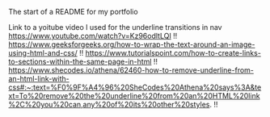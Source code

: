 The start of a README for my portfolio

Link to a yoitube video I used for the underline transitions in nav
https://www.youtube.com/watch?v=Kz96odltLQI !!
https://www.geeksforgeeks.org/how-to-wrap-the-text-around-an-image-using-html-and-css/ !!
https://www.tutorialspoint.com/how-to-create-links-to-sections-within-the-same-page-in-html !!
https://www.shecodes.io/athena/62460-how-to-remove-underline-from-an-html-link-with-css#:~:text=%F0%9F%A4%96%20SheCodes%20Athena%20says%3A&text=To%20remove%20the%20underline%20from%20an%20HTML%20link%2C%20you%20can,any%20of%20its%20other%20styles. !!